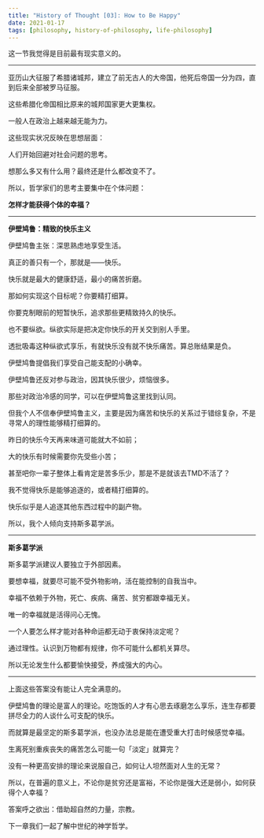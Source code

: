 ```yaml
---
title: "History of Thought [03]: How to Be Happy"
date: 2021-01-17
tags: [philosophy, history-of-philosophy, life-philosophy]
---
```




这一节我觉得是目前最有现实意义的。

---

亚历山大征服了希腊诸城邦，建立了前无古人的大帝国，他死后帝国一分为四，直到后来全部被罗马征服。

这些希腊化帝国相比原来的城邦国家更大更集权。

一般人在政治上越来越无能为力。

这些现实状况反映在思想层面：

人们开始回避对社会问题的思考。

想那么多又有什么用？最终还是什么都改变不了。

所以，哲学家们的思考主要集中在个体问题：

**怎样才能获得个体的幸福？**

---

**伊壁鸠鲁：精致的快乐主义**

伊壁鸠鲁主张：深思熟虑地享受生活。

真正的善只有一个，那就是——快乐。

快乐就是最大的健康舒适，最小的痛苦折磨。

那如何实现这个目标呢？你要精打细算。

你要克制眼前的短暂快乐，追求那些更精致持久的快乐。

也不要纵欲。纵欲实际是把决定你快乐的开关交到别人手里。

透批吸毒这种纵欲式享乐，有就快乐没有就不快乐痛苦。算总账结果是负。

伊壁鸠鲁提倡我们享受自己能支配的小确幸。

伊壁鸠鲁还反对参与政治，因其快乐很少，烦恼很多。

那些对政治冷感的同学，可以在伊壁鸠鲁这里找到认同。

但我个人不信奉伊壁鸠鲁主义，主要是因为痛苦和快乐的关系过于错综复杂，不是寻常人的理性能够精打细算的。

昨日的快乐今天再来味道可能就大不如前；

大的快乐有时候需要你先受些小苦；

甚至吧你一辈子整体上看肯定是苦多乐少，那是不是就该去TMD不活了？

我不觉得快乐是能够追逐的，或者精打细算的。

快乐似乎是人追逐其他东西过程中的副产物。

所以，我个人倾向支持斯多葛学派。

---

**斯多葛学派**

斯多葛学派建议人要独立于外部因素。

要想幸福，就要尽可能不受外物影响，活在能控制的自我当中。

幸福不依赖于外物，死亡、疾病、痛苦、贫穷都跟幸福无关。

唯一的幸福就是活得问心无愧。

一个人要怎么样才能对各种命运都无动于衷保持淡定呢？

通过理性。认识到万物都有规律，你不可能什么都机关算尽。

所以无论发生什么都要愉快接受，养成强大的内心。

---

上面这些答案没有能让人完全满意的。

伊壁鸠鲁的理论是富人的理论。吃饱饭的人才有心思去琢磨怎么享乐，连生存都要拼尽全力的人谈什么可支配的快乐。

而就算是最坚定的斯多葛学派，也没办法总是能在遭受重大打击时候感觉幸福。

生离死别重疾丧失的痛苦怎么可能一句「淡定」就算完？

没有一种更高安排的理论来说服自己，如何让人坦然面对人生的无常？

所以，在普遍的意义上，不论你是贫穷还是富裕，不论你是强大还是弱小，如何获得个人幸福？

答案呼之欲出：借助超自然的力量，宗教。

下一章我们一起了解中世纪的神学哲学。
